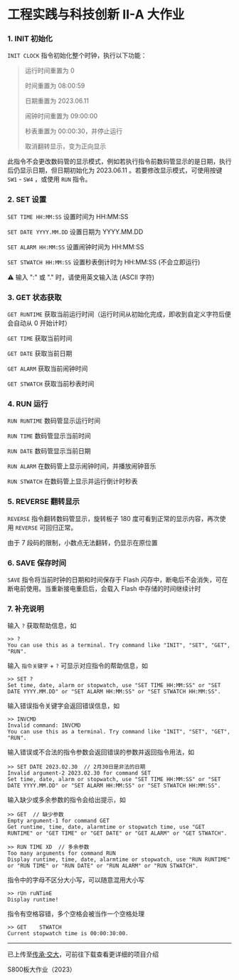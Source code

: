 # 工程实践与科技创新 Ⅱ-A 大作业

### 1. INIT 初始化

`INIT CLOCK` 指令初始化整个时钟，执行以下功能：

> 运行时间重置为 0
>
> 时间重置为 08:00:59
>
> 日期重置为 2023.06.11
>
> 闹钟时间重置为 09:00:00
>
> 秒表重置为 00:00:30，并停止运行
>
> 取消翻转显示，变为正向显示

此指令不会更改数码管的显示模式，例如若执行指令前数码管显示的是日期，执行后仍显示日期，但日期初始化为 2023.06.11 。若要修改显示模式，可使用按键 `SW1` - `SW4`  ，或使用 `RUN` 指令。

### 2. SET 设置

`SET TIME HH:MM:SS` 设置时间为 HH:MM:SS

`SET DATE YYYY.MM.DD` 设置日期为 YYYY.MM.DD

`SET ALARM HH:MM:SS` 设置闹钟时间为 HH:MM:SS

`SET STWATCH HH:MM:SS` 设置秒表倒计时为 HH:MM:SS (不会立即运行)

:warning: 输入 ":" 或 "." 时，请使用英文输入法 (ASCII 字符)

### 3. GET 状态获取

`GET RUNTIME` 获取当前运行时间（运行时间从初始化完成，即收到自定义字符后便会自动从 0 开始计时）

`GET TIME` 获取当前时间

`GET DATE` 获取当前日期

`GET ALARM` 获取当前闹钟时间

`GET STWATCH` 获取当前秒表时间

### 4. RUN 运行

`RUN RUNTIME` 数码管显示运行时间

`RUN TIME` 数码管显示当前时间

`RUN DATE` 数码管显示当前日期

`RUN ALARM` 在数码管上显示闹钟时间，并播放闹钟音乐

`RUN STWATCH` 在数码管上显示并运行倒计时秒表

### 5. REVERSE 翻转显示

`REVERSE` 指令翻转数码管显示，旋转板子 180 度可看到正常的显示内容，再次使用 `REVERSE` 可回归正常。

由于 7 段码的限制，小数点无法翻转，仍显示在原位置

### 6. SAVE 保存时间

`SAVE` 指令将当前时钟的日期和时间保存于 Flash 闪存中，断电后不会消失，可在断电前使用。当重新接电重启后，会载入 Flash 中存储的时间继续计时

### 7. 补充说明

输入 `?` 获取帮助信息，如
```
>> ?
You can use this as a terminal. Try command like "INIT", "SET", "GET", "RUN".
```

输入 `指令关键字` + `?` 可显示对应指令的帮助信息，如
```
>> SET ?
Set time, date, alarm or stopwatch, use "SET TIME HH:MM:SS" or "SET DATE YYYY.MM.DD" or "SET ALARM HH:MM:SS" or "SET STWATCH HH:MM:SS".
```

输入错误指令关键字会返回错误信息，如
```
>> INVCMD
Invalid command: INVCMD
You can use this as a terminal. Try command like "INIT", "SET", "GET", "RUN".
```

输入错误或不合法的指令参数会返回错误的参数并返回指令用法，如
```
>> SET DATE 2023.02.30  // 2月30日是非法的日期
Invalid argument-2 2023.02.30 for command SET
Set time, date, alarm or stopwatch, use "SET TIME HH:MM:SS" or "SET DATE YYYY.MM.DD" or "SET ALARM HH:MM:SS" or "SET STWATCH HH:MM:SS".
```

输入缺少或多余参数的指令会给出提示，如
```
>> GET  // 缺少参数
Empty argument-1 for command GET
Get runtime, time, date, alarmtime or stopwatch time, use "GET RUNTIME" or "GET TIME" or "GET DATE" or "GET ALARM" or "GET STWATCH".

>> RUN TIME XD  // 多余参数
Too many arguments for command RUN
Display runtime, time, date, alarmtime or stopwatch, use "RUN RUNTIME" or "RUN TIME" or "RUN DATE" or "RUN ALARM" or "RUN STWATCH".
```

指令中的字母不区分大小写，可以随意混用大小写

```
>> rUn ruNTimE
Display runtime!
```

指令有空格容错，多个空格会被当作一个空格处理
```
>> GET    STWATCH
Current stopwatch time is 00:00:30:00.
```

------

已上传至[传承·交大](https://share.dyweb.sjtu.cn/course/16799/)，可前往下载查看更详细的项目介绍

S800板大作业（2023）
